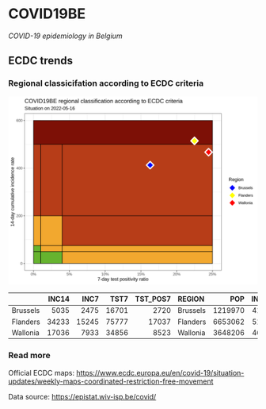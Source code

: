 
# COVID19BE

*COVID-19 epidemiology in Belgium*

## ECDC trends

### Regional classicifation according to ECDC criteria

![](COVID9BE-ecdc-trend.png)

|          | INC14 |  INC7 |  TST7 | TST\_POS7 | REGION   |     POP | INC14\_RT |       PR7 |          GR |
| :------- | ----: | ----: | ----: | --------: | :------- | ------: | --------: | --------: | ----------: |
| Brussels |  5035 |  2475 | 16701 |      2720 | Brussels | 1219970 |  412.7151 | 0.1628645 | \-0.0332031 |
| Flanders | 34233 | 15245 | 75777 |     17037 | Flanders | 6653062 |  514.5450 | 0.2248308 | \-0.1971245 |
| Wallonia | 17036 |  7933 | 34856 |      8523 | Wallonia | 3648206 |  466.9692 | 0.2445203 | \-0.1285291 |

### Read more

Official ECDC maps:
<https://www.ecdc.europa.eu/en/covid-19/situation-updates/weekly-maps-coordinated-restriction-free-movement>

Data source: <https://epistat.wiv-isp.be/covid/>
